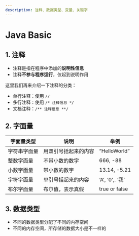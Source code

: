 ```yaml
---
description: 注释、数据类型、变量、关键字
---
```


# Java Basic

## 1. 注释

- 注释是指在程序中添加的**说明性信息**
- 注释**不参与程序运行**，仅起到说明作用

这里我们再来介绍一下注释的分类：

- 单行注释：使用 `//`
- 多行注释：使用 `/* 注释信息 */`
- 文档注释：`/** 注释信息 **/`

## 2. 字面量

| 字面量类型   | 说明                 | 举例            |
| ------------ | -------------------- | --------------- |
| 字符串字面量 | 用双引号括起来的内容 | “HelloWorld”    |
| 整数字面量   | 不带小数的数字       | 666, -88        |
| 小数字面量   | 带小数的数字         | 13.14, -5.21    |
| 字符字面量   | 单引号括起来的内容   | ‘A’, ‘0’,. ‘我’ |
| 布尔字面量   | 布尔值，表示真假     | true or false   |

## 3. 数据类型

- 不同的数据类型分配了不同的内存空间
- 不同的内存空间，所存储的数据大小是不一样的

